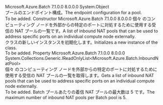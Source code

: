 <Type Name="PoolEndpointConfiguration" FullName="Microsoft.Azure.Batch.PoolEndpointConfiguration">
  <TypeSignature Language="C#" Value="public class PoolEndpointConfiguration" />
  <TypeSignature Language="ILAsm" Value=".class public auto ansi beforefieldinit PoolEndpointConfiguration extends System.Object" />
  <TypeSignature Language="DocId" Value="T:Microsoft.Azure.Batch.PoolEndpointConfiguration" />
  <TypeSignature Language="VB.NET" Value="Public Class PoolEndpointConfiguration" />
  <TypeSignature Language="F#" Value="type PoolEndpointConfiguration = class&#xA;    interface ITransportObjectProvider&lt;PoolEndpointConfiguration&gt;&#xA;    interface IPropertyMetadata&#xA;    interface IModifiable&#xA;    interface IReadOnly" />
  <AssemblyInfo>
    <AssemblyName>Microsoft.Azure.Batch</AssemblyName>
    <AssemblyVersion>7.1.0.0</AssemblyVersion>
    <AssemblyVersion>8.0.0.0</AssemblyVersion>
  </AssemblyInfo>
  <Base>
    <BaseTypeName>System.Object</BaseTypeName>
  </Base>
  <Interfaces />
  <Docs>
    <summary>
            <span data-ttu-id="7109d-101">プールのエンドポイント構成。</span><span class="sxs-lookup"><span data-stu-id="7109d-101">The endpoint configuration for a pool.</span></span>
            </summary>
    <remarks>To be added.</remarks>
  </Docs>
  <Members>
    <Member MemberName=".ctor">
      <MemberSignature Language="C#" Value="public PoolEndpointConfiguration (System.Collections.Generic.IReadOnlyList&lt;Microsoft.Azure.Batch.InboundNatPool&gt; inboundNatPools);" />
      <MemberSignature Language="ILAsm" Value=".method public hidebysig specialname rtspecialname instance void .ctor(class System.Collections.Generic.IReadOnlyList`1&lt;class Microsoft.Azure.Batch.InboundNatPool&gt; inboundNatPools) cil managed" />
      <MemberSignature Language="DocId" Value="M:Microsoft.Azure.Batch.PoolEndpointConfiguration.#ctor(System.Collections.Generic.IReadOnlyList{Microsoft.Azure.Batch.InboundNatPool})" />
      <MemberSignature Language="VB.NET" Value="Public Sub New (inboundNatPools As IReadOnlyList(Of InboundNatPool))" />
      <MemberSignature Language="F#" Value="new Microsoft.Azure.Batch.PoolEndpointConfiguration : System.Collections.Generic.IReadOnlyList&lt;Microsoft.Azure.Batch.InboundNatPool&gt; -&gt; Microsoft.Azure.Batch.PoolEndpointConfiguration" Usage="new Microsoft.Azure.Batch.PoolEndpointConfiguration inboundNatPools" />
      <MemberType>Constructor</MemberType>
      <AssemblyInfo>
        <AssemblyName>Microsoft.Azure.Batch</AssemblyName>
        <AssemblyVersion>7.1.0.0</AssemblyVersion>
        <AssemblyVersion>8.0.0.0</AssemblyVersion>
      </AssemblyInfo>
      <Parameters>
        <Parameter Name="inboundNatPools" Type="System.Collections.Generic.IReadOnlyList&lt;Microsoft.Azure.Batch.InboundNatPool&gt;" />
      </Parameters>
      <Docs>
        <param name="inboundNatPools"><span data-ttu-id="7109d-102">個々 のコンピューティング ノードを外部からの特定のポートに対処するために使用する受信の NAT プールの一覧です。</span><span class="sxs-lookup"><span data-stu-id="7109d-102">A list of inbound NAT pools that can be used to address specific ports on an individual compute node externally.</span></span></param>
        <summary>
            <span data-ttu-id="7109d-103"><see cref="T:Microsoft.Azure.Batch.PoolEndpointConfiguration" /> クラスの新しいインスタンスを初期化します。</span><span class="sxs-lookup"><span data-stu-id="7109d-103">Initializes a new instance of the <see cref="T:Microsoft.Azure.Batch.PoolEndpointConfiguration" /> class.</span></span>
            </summary>
        <remarks>To be added.</remarks>
      </Docs>
    </Member>
    <Member MemberName="InboundNatPools">
      <MemberSignature Language="C#" Value="public System.Collections.Generic.IReadOnlyList&lt;Microsoft.Azure.Batch.InboundNatPool&gt; InboundNatPools { get; }" />
      <MemberSignature Language="ILAsm" Value=".property instance class System.Collections.Generic.IReadOnlyList`1&lt;class Microsoft.Azure.Batch.InboundNatPool&gt; InboundNatPools" />
      <MemberSignature Language="DocId" Value="P:Microsoft.Azure.Batch.PoolEndpointConfiguration.InboundNatPools" />
      <MemberSignature Language="VB.NET" Value="Public ReadOnly Property InboundNatPools As IReadOnlyList(Of InboundNatPool)" />
      <MemberSignature Language="F#" Value="member this.InboundNatPools : System.Collections.Generic.IReadOnlyList&lt;Microsoft.Azure.Batch.InboundNatPool&gt;" Usage="Microsoft.Azure.Batch.PoolEndpointConfiguration.InboundNatPools" />
      <MemberType>Property</MemberType>
      <AssemblyInfo>
        <AssemblyName>Microsoft.Azure.Batch</AssemblyName>
        <AssemblyVersion>7.1.0.0</AssemblyVersion>
        <AssemblyVersion>8.0.0.0</AssemblyVersion>
      </AssemblyInfo>
      <ReturnValue>
        <ReturnType>System.Collections.Generic.IReadOnlyList&lt;Microsoft.Azure.Batch.InboundNatPool&gt;</ReturnType>
      </ReturnValue>
      <Docs>
        <summary>
            <span data-ttu-id="7109d-104">個々 のコンピューティング ノードを外部からの特定のポートに対処するために使用する受信の NAT プールの一覧を取得します。</span><span class="sxs-lookup"><span data-stu-id="7109d-104">Gets a list of inbound NAT pools that can be used to address specific ports on an individual compute node externally.</span></span>
            </summary>
        <value>To be added.</value>
        <remarks>
            <span data-ttu-id="7109d-105">Batch プールあたりの着信 NAT プールの最大数は 5 です。</span><span class="sxs-lookup"><span data-stu-id="7109d-105">The maximum number of inbound NAT pools per Batch pool is 5.</span></span>
            </remarks>
      </Docs>
    </Member>
  </Members>
</Type>